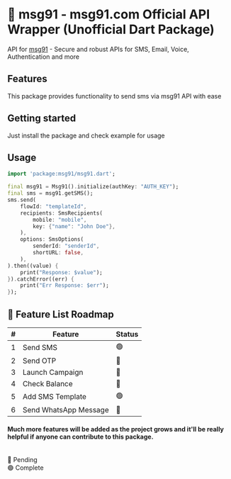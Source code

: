 # 💬 msg91 - msg91.com Official API Wrapper (Unofficial Dart Package)

API for [msg91](https://msg91.com) - Secure and robust APIs for SMS, Email, Voice, Authentication and more

## Features

This package provides functionality to send sms via msg91 API with ease

## Getting started

Just install the package and check example for usage

## Usage

```dart
import 'package:msg91/msg91.dart';

final msg91 = Msg91().initialize(authKey: "AUTH_KEY");
final sms = msg91.getSMS();
sms.send(
    flowId: "templateId",
    recipients: SmsRecipients(
        mobile: "mobile",
        key: {"name": "John Doe"},
    ),
    options: SmsOptions(
        senderId: "senderId",
        shortURL: false,
    ),
).then((value) {
    print("Response: $value");
}).catchError((err) {
    print("Err Response: $err");
});
```

## 📝 Feature List Roadmap

| # | Feature               | Status |
|---|-----------------------|--------|
| 1 | Send SMS              | 🟢     |
| 2 | Send OTP              | 🔴     |
| 3 | Launch Campaign       | 🔴     |
| 4 | Check Balance         | 🔴     |
| 5 | Add SMS Template      | 🟢     |
| 6 | Send WhatsApp Message | 🔴     |

#### Much more features will be added as the project grows and it'll be really helpful if anyone can contribute to this package.

<br/>
🔴 Pending<br/>
🟢 Complete<br/>
<br/>

